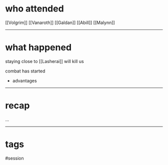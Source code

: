 # who attended

[[Volgrim]]
[[Vanaroth]]
[[Galdan]]
[[Abill]]
[[Malynn]]

---
# what happened

staying close to [[Lasherai]]  will kill us

combat has started
- advantages 


---
# recap

...

---
# tags

#session